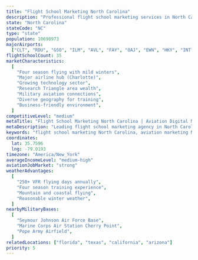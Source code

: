 ```yaml
---
title: "Flight School Marketing North Carolina"
description: "Professional flight school marketing services in North Carolina. Help your aviation academy succeed in the Tar Heel State's growing aviation market with expert digital marketing."
state: "North Carolina"
stateCode: "NC"
type: "state"
population: 10698973
majorAirports:
  ["CLT", "RDU", "GSO", "ILM", "AVL", "FAY", "OAJ", "EWN", "HKY", "INT"]
flightSchoolCount: 35
marketCharacteristics:
  [
    "Four season flying with mild winters",
    "Major airline hub (Charlotte)",
    "Growing technology sector",
    "Research Triangle area wealth",
    "Military aviation connections",
    "Diverse geography for training",
    "Business-friendly environment",
  ]
competitiveLevel: "medium"
metaTitle: "Flight School Marketing North Carolina | Aviation Digital Marketing NC"
metaDescription: "Leading flight school marketing agency in North Carolina. Increase enrollment at your NC aviation academy with proven digital marketing strategies. Serving Charlotte, Raleigh."
keywords: "flight school marketing North Carolina, aviation marketing NC, pilot training marketing North Carolina, flight school SEO North Carolina, aviation advertising North Carolina"
coordinates:
  lat: 35.7596
  lng: -79.0193
timezone: "America/New_York"
averageIncomeLevel: "medium-high"
aviationJobMarket: "strong"
weatherAdvantages:
  [
    "250+ VFR flying days annually",
    "Four season training experience",
    "Mountain and coastal flying",
    "Reasonable winter weather",
  ]
nearbyMilitaryBases:
  [
    "Seymour Johnson Air Force Base",
    "Marine Corps Air Station Cherry Point",
    "Pope Army Airfield",
  ]
relatedLocations: ["florida", "texas", "california", "arizona"]
priority: 5
---
```

